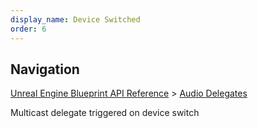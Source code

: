 ```yaml
---
display_name: Device Switched
order: 6
---
```

## Navigation

[Unreal Engine Blueprint API Reference](https://dev.epicgames.com/documentation/en-us/unreal-engine/BlueprintAPI) > [Audio Delegates](https://dev.epicgames.com/documentation/en-us/unreal-engine/BlueprintAPI/AudioDelegates)

Multicast delegate triggered on device switch
